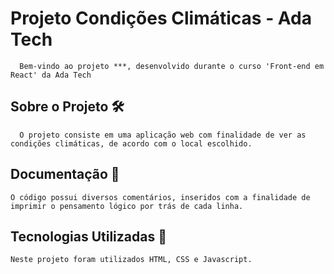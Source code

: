 # **Projeto Condições Climáticas - Ada Tech**

      Bem-vindo ao projeto ***, desenvolvido durante o curso 'Front-end em React' da Ada Tech

## **Sobre o Projeto** 🛠

      O projeto consiste em uma aplicação web com finalidade de ver as condições climáticas, de acordo com o local escolhido.

## **Documentação** 📔

    O código possui diversos comentários, inseridos com a finalidade de imprimir o pensamento lógico por trás de cada linha.

## **Tecnologias Utilizadas** 🚀

    Neste projeto foram utilizados HTML, CSS e Javascript.
